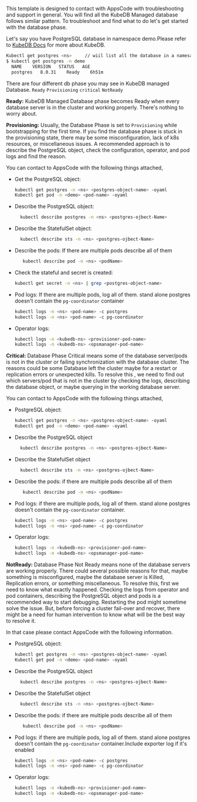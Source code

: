 This template is designed to contact with AppsCode with troubleshooting and support in general. You will find all the KubeDB Managed database follows similar pattern. To troubleshoot and find what to do let's get started with the database phase.

Let's say you have PostgreSQL database in namespace demo.Please refer to [KubeDB Docs](https://kubedb.com/docs/v2023.01.31/guides/postgres/) for more about KubeDB.
```bash
Kubectl get postgres <ns>     // wiil list all the database in a namesapce  
$ kubectl get postgres -n demo
  NAME    VERSION   STATUS   AGE
  postgres   8.0.31    Ready    6h51m
```
There are four different db phase you may see in KubeDB managed Database.
``Ready`` ``Provisioning`` ``critical`` ``NotReady``

**Ready:** KubeDB Managed Database phase becomes Ready when every database server is in the cluster and working properly. There's nothing to worry about.

**Provisioning:** Usually, the Database Phase is set to `Provisioning` while bootstrapping for the first time. If you find the database phase is stuck in the provisioning state,
there may be some misconfiguration, lack of k8s resources, or miscellaneous issues.
A recommended approach is to describe the PostgreSQL object, check the configuration, operator, and pod logs and find the reason.

You can contact to AppsCode with the following things attached,
- Get the PostgreSQL object:
    ```bash
    kubectl get postgres -n <ns> <postgres-object-name> -oyaml
    Kubectl get pod -n <demo> <pod-name> -oyaml 
    ```
- Describe the PostgreSQL object:
    ```bash
      kubectl describe postgres -n <ns> <postgres-ojbect-Name> 
    ```
- Describe the StatefulSet object:
    ```bash
      kubectl describe sts -n <ns> <postgres-ojbect-Name>
    ```
- Describe the pods: If there are multiple pods describe all of them
    ```bash
       kubectl describe pod -n <ns> <podName> 
    ```
- Check the stateful and secret is created:
    ```bash
    kubectl get secret -n <ns> | grep <postgres-object-name>
    ```
- Pod logs: If there are multiple pods, log all of them. stand alone postgres doesn't contain the `pg-coordinator` container
    ```bash
    kubectl logs -n <ns> <pod-name> -c postgres
    kubectl logs -n <ns> <pod-name> -c pg-coordinator  
    ```
- Operator logs:
    ```bash
    kubectl logs -n <kubedb-ns> <provisioner-pod-name>
    kubectl logs -n <kubedb-ns> <opsmanager-pod-name>
    ```

**Critical:** Database Phase Critical means some of the database server/pods is not in the cluster or failing synchronization with the database cluster.
The reasons could be some Database left the cluster maybe for a restart or replication errors or unexpected kills.
To resolve this , we need to  find out which servers/pod that is not in the cluster by checking the logs, describing the database object, or maybe querying in the working database server.

You can contact to AppsCode with the following things attached,

- PostgreSQL object:
    ```bash
    kubectl get postgres -n <ns> <postgres-object-name> -oyaml
    Kubectl get pod -n <demo> <pod-name> -oyaml 
    ```
- Describe the PostgreSQL object
    ```bash
      kubectl describe postgres -n <ns> <postgres-ojbect-Name> 
    ```
- Describe the StatefulSet object
    ```bash
      kubectl describe sts -n <ns> <postgres-ojbect-Name>
    ```
- Describe the pods: if there are multiple pods describe all of them
    ```bash
       kubectl describe pod -n <ns> <podName> 
    ```
- Pod logs:  if there are multiple pods, log all of them. stand alone postgres doesn't contain the `pg-coordinator` container.
    ```bash
    kubectl logs -n <ns> <pod-name> -c postgres
    kubectl logs -n <ns> <pod-name> -c pg-coordinator  
    ```
- Operator logs:
    ```bash
    kubectl logs -n <kubedb-ns> <provisioner-pod-name>
    kubectl logs -n <kubedb-ns> <opsmanager-pod-name>
    ```

**NotReady:** Database Phase Not Ready means none of the database servers are working properly. There could several possible reasons for that, maybe something is misconfigured,
maybe the database server is Killed, Replication errors, or something miscellaneous.
To resolve this, first we need to know what exactly happened. Checking the logs from operator and pod containers, describing the PostgreSQL object and pods is a recommended way to start debugging. Restarting the pod might sometime solve the issue. But, before forcing a cluster fail-over and recover,
there might be a need for human intervention to know what will be the best way to resolve it.

In that case please contact AppsCode with the following information.

- PostgreSQL object:
    ```bash
    kubectl get postgres -n <ns> <postgres-object-name> -oyaml
    Kubectl get pod -n <demo> <pod-name> -oyaml 
    ```
- Describe the PostgreSQL object
    ```bash
      kubectl describe postgres -n <ns> <postgres-ojbect-Name> 
    ```
- Describe the StatefulSet object
    ```bash
      kubectl describe sts -n <ns> <postgres-ojbect-Name>
    ```
- Describe the pods: if there are multiple pods describe all of them
    ```bash
       kubectl describe pod -n <ns> <podName> 
    ```
- Pod logs:  if there are multiple pods, log all of them. stand alone postgres doesn't contain the `pg-coordinator` container.Include exporter log if it's enabled
    ```bash
    kubectl logs -n <ns> <pod-name> -c postgres
    kubectl logs -n <ns> <pod-name> -c pg-coordinator
    ```
- Operator logs:
    ```bash
    kubectl logs -n <kubedb-ns> <provisioner-pod-name>
    kubectl logs -n <kubedb-ns> <opsmanager-pod-name>
    ```